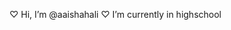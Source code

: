 ♡ Hi, I’m @aaishahali
♡ I’m currently in highschool

<!---
aaishahali/aaishahali is a ✨ special ✨ repository because its `README.md` (this file) appears on your GitHub profile.
You can click the Preview link to take a look at your changes.
--->
